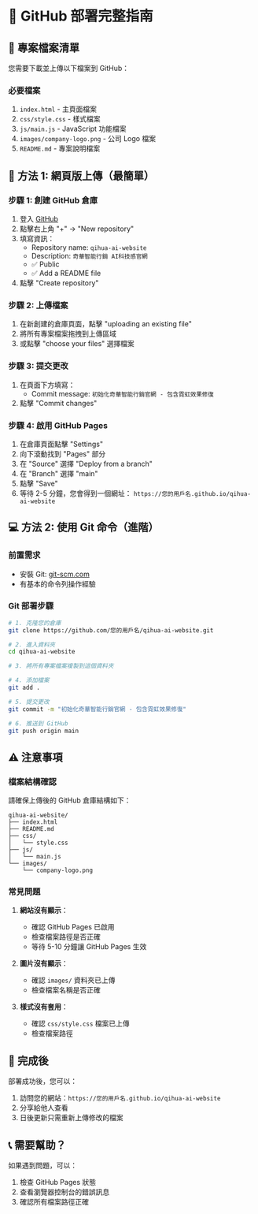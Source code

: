 # 🚀 GitHub 部署完整指南

## 📁 專案檔案清單

您需要下載並上傳以下檔案到 GitHub：

### 必要檔案
1. `index.html` - 主頁面檔案
2. `css/style.css` - 樣式檔案
3. `js/main.js` - JavaScript 功能檔案
4. `images/company-logo.png` - 公司 Logo 檔案
5. `README.md` - 專案說明檔案

## 🔄 **方法 1: 網頁版上傳（最簡單）**

### 步驟 1: 創建 GitHub 倉庫
1. 登入 [GitHub](https://github.com)
2. 點擊右上角 "+" → "New repository"
3. 填寫資訊：
   - Repository name: `qihua-ai-website`
   - Description: `奇華智能行銷 AI科技感官網`
   - ✅ Public
   - ✅ Add a README file
4. 點擊 "Create repository"

### 步驟 2: 上傳檔案
1. 在新創建的倉庫頁面，點擊 "uploading an existing file"
2. 將所有專案檔案拖拽到上傳區域
3. 或點擊 "choose your files" 選擇檔案

### 步驟 3: 提交更改
1. 在頁面下方填寫：
   - Commit message: `初始化奇華智能行銷官網 - 包含霓虹效果修復`
2. 點擊 "Commit changes"

### 步驟 4: 啟用 GitHub Pages
1. 在倉庫頁面點擊 "Settings"
2. 向下滾動找到 "Pages" 部分
3. 在 "Source" 選擇 "Deploy from a branch"
4. 在 "Branch" 選擇 "main"
5. 點擊 "Save"
6. 等待 2-5 分鐘，您會得到一個網址：
   `https://您的用戶名.github.io/qihua-ai-website`

## 💻 **方法 2: 使用 Git 命令（進階）**

### 前置需求
- 安裝 Git: [git-scm.com](https://git-scm.com/)
- 有基本的命令列操作經驗

### Git 部署步驟
```bash
# 1. 克隆您的倉庫
git clone https://github.com/您的用戶名/qihua-ai-website.git

# 2. 進入資料夾
cd qihua-ai-website

# 3. 將所有專案檔案複製到這個資料夾

# 4. 添加檔案
git add .

# 5. 提交更改
git commit -m "初始化奇華智能行銷官網 - 包含霓虹效果修復"

# 6. 推送到 GitHub
git push origin main
```

## ⚠️ **注意事項**

### 檔案結構確認
請確保上傳後的 GitHub 倉庫結構如下：
```
qihua-ai-website/
├── index.html
├── README.md
├── css/
│   └── style.css
├── js/
│   └── main.js
└── images/
    └── company-logo.png
```

### 常見問題
1. **網站沒有顯示**：
   - 確認 GitHub Pages 已啟用
   - 檢查檔案路徑是否正確
   - 等待 5-10 分鐘讓 GitHub Pages 生效

2. **圖片沒有顯示**：
   - 確認 `images/` 資料夾已上傳
   - 檢查檔案名稱是否正確

3. **樣式沒有套用**：
   - 確認 `css/style.css` 檔案已上傳
   - 檢查檔案路徑

## 🎉 **完成後**

部署成功後，您可以：
1. 訪問您的網站：`https://您的用戶名.github.io/qihua-ai-website`
2. 分享給他人查看
3. 日後更新只需重新上傳修改的檔案

## 📞 **需要幫助？**

如果遇到問題，可以：
1. 檢查 GitHub Pages 狀態
2. 查看瀏覽器控制台的錯誤訊息
3. 確認所有檔案路徑正確